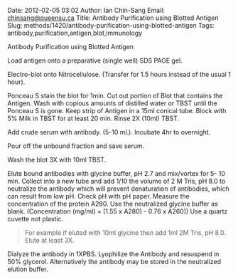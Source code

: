 Date: 2012-02-05 03:02
Author: Ian Chin-Sang
Email: chinsang@queensu.ca
Title: Antibody Purification using Blotted Antigen
Slug: methods/1420/antibody-purification-using-blotted-antigen
Tags: antibody,purification,antigen,blot,immunology

Antibody Purification using Blotted Antigen









Load antigen onto a preparative (single well)  SDS PAGE gel.



Electro-blot onto Nitrocellulose. (Transfer for 1.5 hours instead of the usual 1 hour).



Ponceau S stain the blot for 1min.  Cut out portion of Blot that contains the Antigen. Wash with copious amounts of distilled water or TBST until the Ponceau S is gone. Keep strip of Antigen in a 15ml conical tube.  Block with 5% Milk in TBST for at least 20 min. Rinse 2X (10ml) TBST.



Add crude serum with antibody. (5-10 ml.).  Incubate 4hr to overnight.



Pour off the unbound fraction and save serum.



Wash the blot 3X with 10ml TBST.



Elute bound antibodies with  glycine buffer, pH 2.7  and mix/vortex for 5- 10 min.  Collect into a new tube and add 1/10 the volume of 2 M Tris, pH 8.0 to neutralize the antibody which will prevent denaturation of antibodies, which can result from low pH. Check pH with pH paper. Measure the concentration of the protein A280. Use the neutralized glycine buffer as blank. (Concentration (mg/ml) = (1.55 x A280) - 0.76 x A260)) Use a quartz cuvette not plastic.


>For example if eluted with 10ml glycine then add 1ml 2M Tris, pH 8.0. Elute at least 3X.


Dialyze the antibody in 1XPBS. Lyophilize the Antibody and resuspend in 50% glycerol. Alternatively the antibody may be stored in the neutralized elution buffer.





